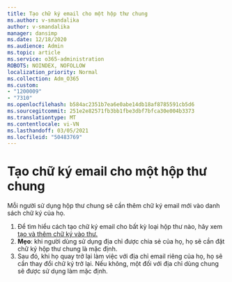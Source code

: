 ```yaml
---
title: Tạo chữ ký email cho một hộp thư chung
ms.author: v-smandalika
author: v-smandalika
manager: dansimp
ms.date: 12/18/2020
ms.audience: Admin
ms.topic: article
ms.service: o365-administration
ROBOTS: NOINDEX, NOFOLLOW
localization_priority: Normal
ms.collection: Adm_O365
ms.custom:
- "1200009"
- "7310"
ms.openlocfilehash: b584ac2351b7ea6e0abe14db18af8785591cb5d6
ms.sourcegitcommit: 251e2e82571fb3bb1fbe3dbf7bfca30e004b3373
ms.translationtype: MT
ms.contentlocale: vi-VN
ms.lasthandoff: 03/05/2021
ms.locfileid: "50483769"
---
```

# <a name="create-an-email-signature-for-a-shared-mailbox"></a>Tạo chữ ký email cho một hộp thư chung

Mỗi người sử dụng hộp thư chung sẽ cần thêm chữ ký email mới vào danh sách chữ ký của họ.

1. Để tìm hiểu cách tạo chữ ký email cho bất kỳ loại hộp thư nào, hãy xem [tạo và thêm chữ ký vào thư.](https://support.office.com/article/8ee5d4f4-68fd-464a-a1c1-0e1c80bb27f2)
2. **Mẹo**: khi người dùng sử dụng địa chỉ được chia sẻ của họ, họ sẽ cần đặt chữ ký hộp thư chung là mặc định.
3. Sau đó, khi họ quay trở lại làm việc với địa chỉ email riêng của họ, họ sẽ cần thay đổi chữ ký trở lại. Nếu không, một đối với địa chỉ dùng chung sẽ được sử dụng làm mặc định.